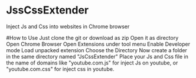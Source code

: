 # JssCssExtender
Inject Js and Css into websites in Chrome browser

#How to Use
Just clone the git or download as zip
Open it as directory
Open Chrome Browser
Open Extensions under tool menu
Enable Developer mode
Load unpacked extension
Choose the Directory
Now create a folder in the same directory named "JsCssExtender"
Place your Js and Css file in the name of domains like "youtube.com.js" for inject Js on youtube, or "youtube.com.css" for inject css in youtube.
